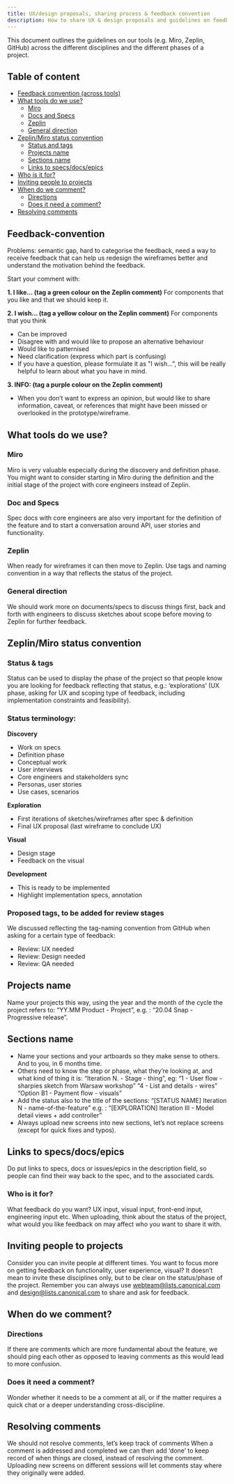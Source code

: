 ```yaml
---
title: UX/design proposals, sharing process & feedback convention
description: How to share UX & design proposals and guidelines on feedback convention
---
```


This document outlines the guidelines on our tools (e.g. Miro, Zeplin, GitHub) across the different disciplines and the different phases of a project. 

## Table of content

- [Feedback convention (across tools)](#feedback-convention)
- [What tools do we use?](#what-tools-do-we-use)
  - [Miro](#miro)
  - [Docs and Specs](#docs-and-specs)
  - [Zeplin](#zeplin)
  - [General direction](#general-direction)
- [Zeplin/Miro status convention](#zeplin-miro-status-convention)
  - [Status and tags](#status-and-tags)
  - [Projects name](#projects-name)
  - [Sections name](#sections-name)
  - [Links to specs/docs/epics](#links-to-specs-docs-epics)
- [Who is it for?](#who-is-it-for)
- [Inviting people to projects](#inviting-people-to-projects)
- [When do we comment?](#when-do-we-comment)
  - [Directions](#directions)
  - [Does it need a comment?](#does-it-need-a-comment)
- [Resolving comments](#resolving-comments)


## Feedback-convention

Problems: semantic gap, hard to categorise the feedback,  need a way to receive feedback that can help us redesign the wireframes better and understand the motivation behind the feedback.
 
Start your comment with:

**1. I like… (tag a green colour on the Zeplin comment)**
For components that you like and that we should keep it.
 
**2. I wish… (tag a yellow colour on the Zeplin comment)**
For components that you think
- Can be improved
- Disagree with and would like to propose an alternative behaviour
- Would like to patternised
- Need clarification (express which part is confusing)
- If you have a question, please formulate it as "I wish...", this will be really helpful to learn about what you have in mind.
 
**3. INFO: (tag a purple colour on the Zeplin comment)**
- When you don’t want to express an opinion, but would like to share information, caveat, or references that might have been missed or overlooked in the prototype/wireframe.


## What tools do we use?

### Miro
Miro is very valuable especially during the discovery and definition phase. You might want to consider starting in Miro during the definition and the initial stage of the project with core engineers instead of Zeplin.

### Doc and Specs
Spec docs with core engineers are also very important for the definition of the feature and to start a conversation around API, user stories and functionality.

### Zeplin
When ready for wireframes it can then move to Zeplin. Use tags and naming convention in a way that reflects the status of the project.

### General direction
We should work more on documents/specs to discuss things first, back and forth with engineers to discuss sketches about scope before moving to Zeplin for further feedback.


## Zeplin/Miro status convention

### Status & tags
Status can be used to display the phase of the project so that people know you are looking for feedback reflecting that status, e.g.: ‘explorations’ (UX phase, asking for UX and scoping type of feedback, including implementation constraints and feasibility).

### Status terminology:
**Discovery**
- Work on specs
- Definition phase
- Conceptual work
- User interviews
- Core engineers and stakeholders sync
- Personas, user stories
- Use cases, scenarios

**Exploration**
- First iterations of sketches/wireframes after spec & definition
- Final UX proposal (last wireframe to conclude UX)

**Visual**
- Design stage
- Feedback on the visual

**Development**
- This is ready to be implemented
- Highlight implementation specs, annotation

### Proposed tags, to be added for review stages
We discussed reflecting the tag-naming convention from GitHub when asking for a certain type of feedback:
- Review: UX needed
- Review: Design needed
- Review: QA needed


## Projects name

Name your projects this way, using the year and the month of the cycle the project refers to:  “YY.MM Product - Project”, e.g. : “20.04 Snap - Progressive release”.

## Sections name

- Name your sections and your artboards so they make sense to others. And to you, in 6 months time.
- Others need to know the step or phase, what they’re looking at, and what kind of thing it is:
  “Iteration N. - Stage - thing”,  eg:
  “1 - User flow - sharpies sketch from Warsaw workshop”
  “4 - List and details - wires”
  “Option B1 - Payment flow - visuals”
- Add the status also to the title of the sections:
  “[STATUS NAME] Iteration N - name-of-the-feature”
	e.g. : “[EXPLORATION] Iteration III - Model detail views + add controller”
- Always upload new screens into new sections, let’s not replace screens (except for quick fixes and typos).

## Links to specs/docs/epics

Do put links to specs, docs or issues/epics in the description field, so people can find their way back to the spec, and to the associated cards.


### Who is it for?

What feedback do you want? UX input, visual input, front-end input, engineering input etc.
When uploading, think about the status of the project, what would you like feedback on may affect who you want to share it with.


## Inviting people to projects
Consider you can invite people at different times. You want to focus more on getting feedback on functionality, user experience, visual? It doesn’t mean to invite these disciplines only, but to be clear on the status/phase of the project.
Remember you can always use webteam@lists.canonical.com and design@lists.canonical.com to share and ask for feedback.


## When do we comment?

### Directions

If there are comments which are more fundamental about the feature, we should ping each other as opposed to leaving comments as this would lead to more confusion.

### Does it need a comment?

Wonder whether it needs to be a comment at all, or if the matter requires a quick chat or a deeper understanding cross-discipline.


## Resolving comments

We should not resolve comments, let’s keep track of comments
When a comment is addressed and completed we can then add ‘done’ to keep record of when things are closed, instead of resolving the comment.
Uploading new screens on different sessions will let comments stay where they originally were added.
